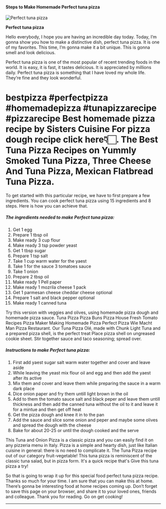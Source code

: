             

#### Steps to Make Homemade Perfect tuna pizza

![Perfect tuna pizza](https://img-global.cpcdn.com/recipes/5727801253560320/751x532cq70/perfect-tuna-pizza-recipe-main-photo.jpg)

**Perfect tuna pizza**

Hello everybody, I hope you are having an incredible day today. Today, I’m gonna show you how to make a distinctive dish, perfect tuna pizza. It is one of my favorites. This time, I’m gonna make it a bit unique. This is gonna smell and look delicious.

Perfect tuna pizza is one of the most popular of recent trending foods in the world. It is easy, it is fast, it tastes delicious. It is appreciated by millions daily. Perfect tuna pizza is something that I have loved my whole life. They’re fine and they look wonderful.

bestpizza #perfectpizza #homemadepizza #tunapizzarecipe #pizzarecipe Best homemade pizza recipe by Sisters Cuisine For pizza dough recipe click here👇🏻. The Best Tuna Pizza Recipes on Yummly Smoked Tuna Pizza, Three Cheese And Tuna Pizza, Mexican Flatbread Tuna Pizza.
=============================================================================================================================================================================================================================================================================

To get started with this particular recipe, we have to first prepare a few ingredients. You can cook perfect tuna pizza using 15 ingredients and 8 steps. Here is how you can achieve that.

##### The ingredients needed to make Perfect tuna pizza:

1.  Get 1 egg
2.  Prepare 1 tbsp oil
3.  Make ready 3 cup flour
4.  Make ready 3 tsp powder yeast
5.  Get 1 tbsp sugar
6.  Prepare 1 tsp salt
7.  Take 1 cup warm water for the yaest
8.  Take 1 for the sauce 3 tomatoes sauce
9.  Take 1 onion
10.  Prepare 2 tbsp oil
11.  Make ready 1 Pell paper
12.  Make ready 1 mozrila cheese 1 pack
13.  Get 1 parmesan cheese cheddar cheese optional
14.  Prepare 1 salt and black pepper optional
15.  Make ready 1 canned tuna

Try this version with veggies and olives, using homemade pizza dough and homemade pizza sauce. Tuna Pizza Pizza Buns Pizza House Fresh Tomato Recipes Pizza Maker Making Homemade Pizza Perfect Pizza Wie Macht Man Pizza Restaurant. Our Tuna Pizza Olé, made with Chunk Light Tuna and a prepared pizza shell, is the perfect treat Place pizza shell on ungreased cookie sheet. Stir together sauce and taco seasoning; spread over.

##### Instructions to make Perfect tuna pizza:

1.  First add yaest sugar salt warm water together and cover and leave aside
2.  While leaving the yeast mix flour oil and egg and then add the yaest after its active
3.  Mix them and cover and leave them while preparing the sauce in a warm dark place
4.  Dice onion paper and fry them untill light brown in the oil
5.  Add to them the tomato sauce salt and black peper and leave them untill thickness and then add the canned tuna without the oil to it and leave it for a mintue and then get off heat
6.  Get the pizza dough and knee it in to the pan
7.  Add the sauce and slice some onion and peper and maybe some olives and spread the dough with the cheese
8.  Bake for about 20-25 or until the dough cooked and the serve

This Tuna and Onion Pizza is a classic pizza and you can easily find it on any pizzeria menu in Italy. Pizza is a simple and hearty dish, just like Italian cuisine in general: there is no need to complicate it. The Tuna Pizza recipe out of our category fruit-vegetable! This tuna pizza is reminiscent of the classic tuna salad, but in pizza form. It's a quick recipe that's Give this tuna pizza a try!

So that is going to wrap it up for this special food perfect tuna pizza recipe. Thanks so much for your time. I am sure that you can make this at home. There’s gonna be interesting food at home recipes coming up. Don’t forget to save this page on your browser, and share it to your loved ones, friends and colleague. Thank you for reading. Go on get cooking!

* * *